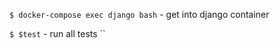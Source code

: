 
``` $ docker-compose exec django bash ``` - get into django container

``` $ $test ``` - run all tests
``
